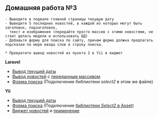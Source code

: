 ## Домашняя работа №3
```
- Выведите в подвале главной страницы текущую дату
- Выведите 5 последних новостей, в каждой из которых могут быть заголовок, подзаголовок, 
  текст и изображения (передайте просто массив с этими новостями, не стоит делать модели и использовать БД)
- Добавьте форму для поиска по сайту, причем форма должна предлагать подсказки по мере ввода слов в строку поиска.

* Превратите вывод новостей из пункта 2 в Yii в виджет
```

**Laravel**
* [Вывод текущей даты](https://github.com/skiphog/profit-laravel/blob/master/resources/views/layouts/app.blade.php#L22)
* [Вывод новостей](https://github.com/skiphog/profit-laravel/blob/master/resources/views/testNews.blade.php) с [переданным массивом](https://github.com/skiphog/profit-laravel/blob/master/app/Http/Controllers/TestNews.php)
* [Форма поиска](https://github.com/skiphog/profit-laravel/blob/master/resources/views/layouts/app.blade.php#L14) (Подключение библиотеки _select2_ в этом же файле)

**Yii**
* [Вывод текущей даты](https://github.com/skiphog/profit-yii2/blob/master/views/layouts/app.php#L34)
* [Форма поиска](https://github.com/skiphog/profit-yii2/blob/master/views/layouts/app.php#L26) (Подключение [библиотеки _Select2_ в Asset](https://github.com/skiphog/profit-yii2/blob/master/assets/AppAsset.php))
* [Виджет новостей](https://github.com/skiphog/profit-yii2/blob/master/components/NewsWidget.php) и [применение](https://github.com/skiphog/profit-yii2/blob/master/views/test-news/testNews.php)